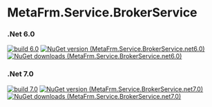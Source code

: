 # MetaFrm.Service.BrokerService

### .Net 6.0
[![build 6.0](https://github.com/MetaFrm/MetaFrm.Service.BrokerService/actions/workflows/build_6.0.yml/badge.svg)](https://github.com/MetaFrm/MetaFrm.Service.BrokerService/actions/workflows/build_6.0.yml)
[![NuGet version (MetaFrm.Service.BrokerService.net6.0)](https://img.shields.io/nuget/v/MetaFrm.Service.BrokerService.net6.0)](https://www.nuget.org/packages/MetaFrm.Service.BrokerService.net6.0/)
[![NuGet downloads (MetaFrm.Service.BrokerService.net6.0)](https://img.shields.io/nuget/dt/MetaFrm.Service.BrokerService.net6.0)](https://www.nuget.org/packages/MetaFrm.Service.BrokerService.net6.0/)
### .Net 7.0
[![build 7.0](https://github.com/MetaFrm/MetaFrm.Service.BrokerService/actions/workflows/build_7.0.yml/badge.svg)](https://github.com/MetaFrm/MetaFrm.Service.BrokerService/actions/workflows/build_7.0.yml)
[![NuGet version (MetaFrm.Service.BrokerService.net7.0)](https://img.shields.io/nuget/v/MetaFrm.Service.BrokerService.net7.0)](https://www.nuget.org/packages/MetaFrm.Service.BrokerService.net7.0/)
[![NuGet downloads (MetaFrm.Service.BrokerService.net7.0)](https://img.shields.io/nuget/dt/MetaFrm.Service.BrokerService.net7.0)](https://www.nuget.org/packages/MetaFrm.Service.BrokerService.net7.0/)